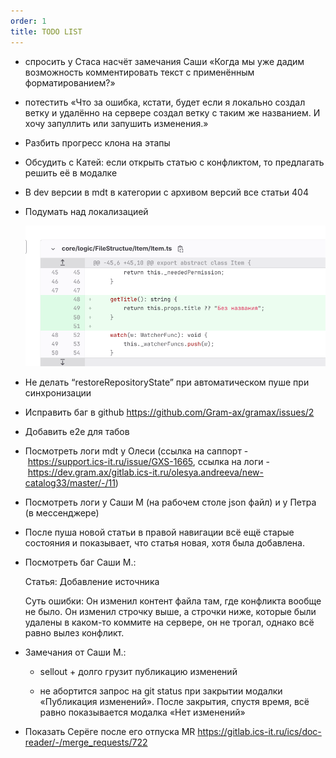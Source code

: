 ```yaml
---
order: 1
title: TODO LIST
---
```


-  спросить у Стаса насчёт замечания Саши «Когда мы уже дадим возможность комментировать текст с применённым форматированием?»

-  потестить «Что за ошибка, кстати, будет если я локально создал ветку и удалённо на сервере создал ветку с таким же названием. И хочу запуллить или запушить изменения.»

-  Разбить прогресс клона на этапы

-  Обсудить с Катей: если открыть статью с конфликтом, то предлагать решить её в модалке

-  В dev версии в mdt в категории с архивом версий все статьи 404

-  Подумать над локализацией

   ![](./todo_1.png)

-  Не делать “restoreRepositoryState” при автоматическом пуше при синхронизации

-  Исправить баг в github <https://github.com/Gram-ax/gramax/issues/2>

-  Добавить e2e для табов

-  Посмотреть логи mdt у Олеси (ссылка на саппорт - <https://support.ics-it.ru/issue/GXS-1665>, ссылка на логи - <https://dev.gram.ax/gitlab.ics-it.ru/olesya.andreeva/new-catalog33/master/-/11>)

-  Посмотреть логи у Саши М (на рабочем столе json файл) и у Петра (в мессенджере)

-  После пуша новой статьи в правой навигации всё ещё старые состояния и показывает, что статья новая, хотя была добавлена.

-  Посмотреть баг Саши М.:

   Статья: Добавление источника

   Суть ошибки: Он изменил контент файла там, где конфликта вообще не было. Он изменил строчку выше, а строчки ниже, которые были удалены в каком-то коммите на сервере, он не трогал, однако всё равно вылез конфликт.

-  Замечания от Саши М.:

   -  sellout + долго грузит публикацию изменений

   -  не абортится запрос на git status при закрытии модалки «Публикация изменений». После закрытия, спустя время, всё равно показывается модалка «Нет изменений»

-  Показать Серёге после его отпуска MR <https://gitlab.ics-it.ru/ics/doc-reader/-/merge_requests/722>